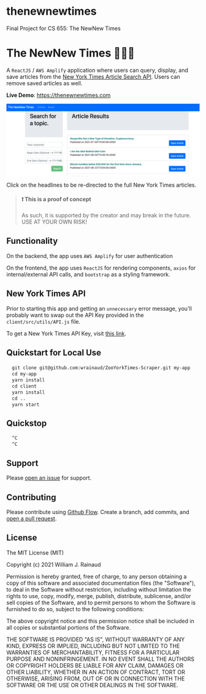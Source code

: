 # thenewnewtimes
Final Project for CS 655: The NewNew Times

# The NewNew Times :newspaper::apple::statue_of_liberty:
A `ReactJS` / `AWS Amplify` application where users can query, display, and save articles from the [New York Times Article Search API](http://developer.nytimes.com/). Users can remove saved articles as well.

**Live Demo**: https://thenewnewtimes.com

<img src="images/screenshot2.png" alt="TheNewNewTimes Screenshot" align="center" />

Click on the headlines to be re-directed to the full New York Times articles.

> #### :exclamation: This is a proof of concept
> 
> As such, it is supported by the creator and may break in the future. USE AT YOUR OWN RISK!

## Functionality
On the backend, the app uses `AWS Amplify` for user authentication

On the frontend, the app uses `ReactJS` for rendering components, `axios` for internal/external API calls, and `bootstrap` as a styling framework.


## New York Times API
Prior to starting this app and getting an `unnecessary` error message, you'll probably want to swap out the API Key provided in the `client/src/utils/API.js` file. 

To get a New York Times API Key, visit [this link](https://developer.nytimes.com/signup).

## Quickstart for Local Use

```
  git clone git@github.com:wrainaud/ZooYorkTimes-Scraper.git my-app
  cd my-app
  yarn install
  cd client
  yarn install
  cd ..
  yarn start
```

## Quickstop

```
  ^C
  ^C
```

Support
-------

Please [open an issue](https://github.com/wrainaud/thenewnewtimes/new) for support.

Contributing
-------

Please contribute using [Github Flow](https://guides.github.com/introduction/flow/). Create a branch, add commits, and [open a pull request](https://github.com/wrainaud/thenewnewtimes/compare/).

License
-------

The MIT License (MIT)

Copyright (c) 2021 William J. Rainaud

Permission is hereby granted, free of charge, to any person obtaining a copy of this software and associated documentation files (the "Software"), to deal in the Software without restriction, including without limitation the rights to use, copy, modify, merge, publish, distribute, sublicense, and/or sell copies of the Software, and to permit persons to whom the Software is furnished to do so, subject to the following conditions:

The above copyright notice and this permission notice shall be included in all copies or substantial portions of the Software.

THE SOFTWARE IS PROVIDED "AS IS", WITHOUT WARRANTY OF ANY KIND, EXPRESS OR IMPLIED, INCLUDING BUT NOT LIMITED TO THE WARRANTIES OF MERCHANTABILITY, FITNESS FOR A PARTICULAR PURPOSE AND NONINFRINGEMENT. IN NO EVENT SHALL THE AUTHORS OR COPYRIGHT HOLDERS BE LIABLE FOR ANY CLAIM, DAMAGES OR OTHER LIABILITY, WHETHER IN AN ACTION OF CONTRACT, TORT OR OTHERWISE, ARISING FROM, OUT OF OR IN CONNECTION WITH THE SOFTWARE OR THE USE OR OTHER DEALINGS IN THE SOFTWARE.  
